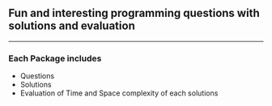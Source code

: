 <html lang="en" class="">
<head>
	<meta charset="UTF-8">
    <meta http-equiv="X-UA-Compatible" content="IE=edge">
    <meta http-equiv="Content-Language" content="en">
</head>

<body>
	<h2>Fun and interesting programming questions with solutions and evaluation</h2>
	<hr />
	<h3>Each Package includes</h3>
	<ul>
		<li>Questions</li>
		<li>Solutions</li>
		<li>Evaluation of Time and Space complexity of each solutions</li>
	</ul>
</body>
</html>
